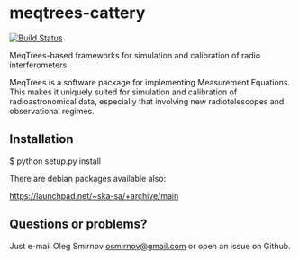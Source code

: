 meqtrees-cattery
================

[![Build Status](https://travis-ci.org/ska-sa/meqtrees-cattery.png)](https://travis-ci.org/ska-sa/meqtrees-cattery)

MeqTrees-based frameworks for simulation and calibration of radio
interferometers.

MeqTrees is a software package for implementing Measurement Equations.
This makes it uniquely suited for simulation and calibration of
radioastronomical data, especially that involving new radiotelescopes and
observational regimes.

Installation
------------

 $ python setup.py install

 There are debian packages available also:

 https://launchpad.net/~ska-sa/+archive/main


Questions or problems?
----------------------

Just e-mail Oleg Smirnov <osmirnov@gmail.com> or open an issue on Github.
